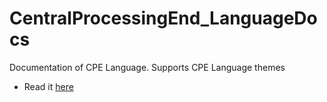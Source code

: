 # CentralProcessingEnd_LanguageDocs
Documentation of CPE Language. Supports CPE Language themes

- Read it [here](https://awikia.github.io/CentralProcessingEnd_LanguageDocs/main.html)